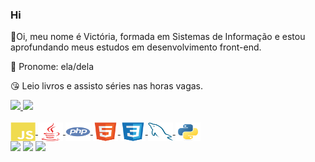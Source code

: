 ### Hi 

👋Oi, meu nome é Victória, formada em Sistemas de Informação e estou aprofundando meus estudos em desenvolvimento front-end.

🌱 Pronome: ela/dela

😘 Leio livros e assisto séries nas horas vagas.

 <div>
  <a href="https://github.com/vitamura">
  <img height="180em" src="https://github-readme-stats.vercel.app/api?username=vitamura&show_icons=true&theme=dracula&include_all_commits=true&count_private=true"/>
  <img height="180em" src="https://github-readme-stats.vercel.app/api/top-langs/?username=vitamura&layout=compact&langs_count=7&theme=dracula"/>
</div>
<div style="display: inline_block"><br>
  <img align="center" alt="vic-Js" height="30" width="40" src="https://raw.githubusercontent.com/devicons/devicon/master/icons/javascript/javascript-plain.svg">
  <img align="center" alt="vic-java" height="30" width="40" src="https://raw.githubusercontent.com/devicons/devicon/master/icons/java/java-plain.svg">
  <img align="center" alt="vic-java" height="30" width="40" src="https://raw.githubusercontent.com/devicons/devicon/master/icons/php/php-plain.svg">
  <img align="center" alt="vic-HTML" height="30" width="40" src="https://raw.githubusercontent.com/devicons/devicon/master/icons/html5/html5-original.svg">
  <img align="center" alt="vic-CSS" height="30" width="40" src="https://raw.githubusercontent.com/devicons/devicon/master/icons/css3/css3-original.svg">
  <img align="center" alt="vic-CSS" height="30" width="40" src="https://raw.githubusercontent.com/devicons/devicon/master/icons/mysql/mysql-original.svg">
   <img align="center" alt="vic-CSS" height="30" width="40" src="https://raw.githubusercontent.com/devicons/devicon/master/icons/python/python-original.svg">

</div>
  <a href="https://instagram.com/vmayuri_" target="_blank"><img src="https://img.shields.io/badge/-Instagram-%23E4405F?style=for-the-badge&logo=instagram&logoColor=white" target="_blank"></a>
  <a href = "mailto:vtamura@gmail.com"><img src="https://img.shields.io/badge/-Gmail-%23333?style=for-the-badge&logo=gmail&logoColor=white" target="_blank"></a>
  <a href="https://www.linkedin.com/in/victoria-t-b68257a0" target="_blank"><img src="https://img.shields.io/badge/-LinkedIn-%230077B5?style=for-the-badge&logo=linkedin&logoColor=white" target="_blank"></a> 

  ##
 
<div> 

